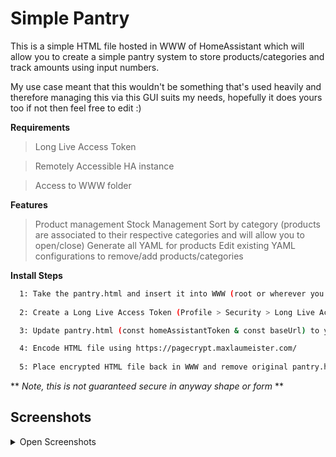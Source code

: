 # Simple Pantry

This is a simple HTML file hosted in WWW of HomeAssistant which will allow you to create a simple pantry system to store products/categories and track amounts using input numbers. 

My use case meant that this wouldn't be something that's used heavily and therefore managing this via this GUI suits my needs, hopefully it does yours too if not then feel free to edit :)

**Requirements**
> Long Live Access Token

> Remotely Accessible HA instance

> Access to WWW folder

**Features**

> Product management
> Stock Management
> Sort by category (products are associated to their respective categories and will allow you to open/close)
> Generate all YAML for products
> Edit existing YAML configurations to remove/add products/categories


**Install Steps**
```bash
  1: Take the pantry.html and insert it into WWW (root or wherever you prefer)
  
  2: Create a Long Live Access Token (Profile > Security > Long Live Access Token)

  3: Update pantry.html (const homeAssistantToken & const baseUrl) to your own variables.

  4: Encode HTML file using https://pagecrypt.maxlaumeister.com/
 
  5: Place encrypted HTML file back in WWW and remove original pantry.html
``` 
 ** *Note, this is not guaranteed secure in anyway shape or form* **

## Screenshots

<details>
<summary>Open Screenshots</summary>
<br>
  
![App Screenshot](https://github.com/mintcreg/simple_pantry/blob/main/screenshots/main.png?raw=true)

![App Screenshot](https://github.com/mintcreg/simple_pantry/blob/main/screenshots/generate.png?raw=true)

![App Screenshot](https://github.com/mintcreg/simple_pantry/blob/main/screenshots/edit.png?raw=true)
<br><br>
